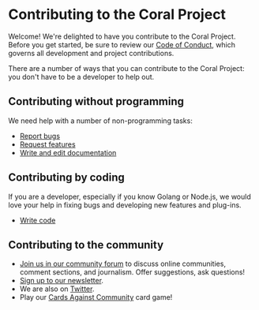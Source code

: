 # Contributing to the Coral Project

Welcome! We're delighted to have you contribute to the Coral Project. Before you get started, be sure to review our [Code of Conduct](../CODE-OF-CONDUCT), which governs all development and project contributions.

There are a number of ways that you can contribute to the Coral Project: you don't have to be a developer to help out.

## Contributing without programming

We need help with a number of non-programming tasks:

* [Report bugs](reporting_bugs.md)
* [Request features](reporting_bugs#request-features)
* [Write and edit documentation](documentation/writing_documentation.md)

## Contributing by coding

If you are a developer, especially if you know Golang or Node.js, we would love your help in fixing bugs and developing new features and plug-ins.



* [Write code](development/writing_code.md)

## Contributing to the community

* [Join us in our community forum](https://community.coralproject.net/) to discuss online communities, comment sections, and journalism. Offer suggestions, ask questions!
* [Sign up to our newsletter](http://tinyletter.com/coralproject).
* We are also on [Twitter](https://twitter.com/coralproject).
* Play our [Cards Against Community](cards) card game!
